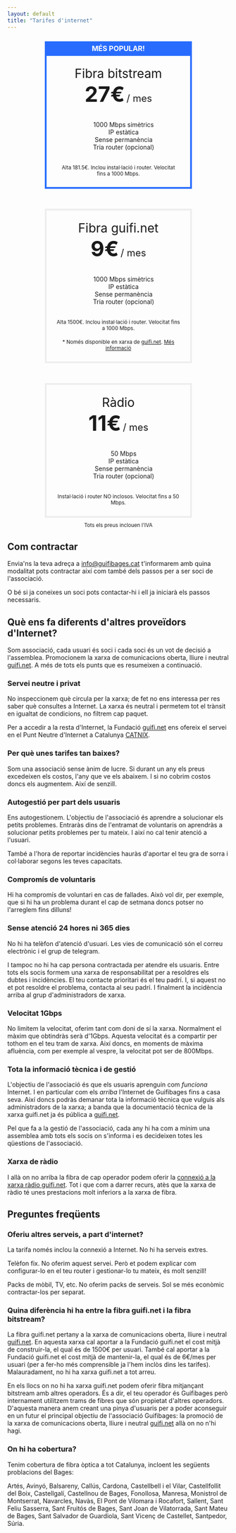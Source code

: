 ```yaml
---
layout: default
title: "Tarifes d'internet"
---
```


<div style="text-align: center">
  <div style="display: flex; justify-content: space-around; flex-wrap: wrap;">
    <div style="border: 4px solid #286cff; margin: 10px;">
      <div style="background: #286cff; font-size: 16px; font-weight: bold; color: #fff; padding: 2px; height: 25px; text-transform: uppercase;">
        Més popular!
      </div>
      <div style="display: block; width: 280px; padding: 23px;">
        <span style="font-size: 28px;">Fibra bitstream</span><br>
        <span style="font-size: 48px; font-weight: bold;">27€</span> <span style="font-size: 22px">/ mes</span>
        <br>
        <br>
        <ul style="list-style: none;">
            <li>1000 Mbps simètrics</li>
            <li>IP estàtica</li>
            <li>Sense permanència</li>
            <li>Tria router (opcional)</li>
        </ul>
        <br><small>Alta 181.5€. Inclou instal·lació i router. Velocitat fins a 1000 Mbps.</small>
        <br>
      </div>
    </div>
    <div style="border: 4px solid #eee; margin: 10px; margin-top: 35px;">
      <div style="display: block; width: 280px; padding: 23px;">
        <span style="font-size: 28px;">Fibra guifi.net</span><br>
        <span style="font-size: 48px; font-weight: bold;">9€</span> <span style="font-size: 22px">/ mes</span>
        <br>
        <br>
        <ul style="list-style: none;">
            <li>1000 Mbps simètrics</li>
            <li>IP estàtica</li>
            <li>Sense permanència</li>
            <li>Tria router (opcional)</li>
        </ul>
        <br><small>Alta 1500€. Inclou instal·lació i router. Velocitat fins a 1000 Mbps.</small>
        <br>
        <br><small>* Només disponible en xarxa de <a href="https://fundacio.guifi.net/en_US/page/page-projectes-guifi">guifi.net</a>. <a href="#quina-diferència-hi-ha-entre-la-fibra-guifinet-i-la-fibra-bitstream"> Més informació</a></small>
        <br>
      </div>
    </div>
    <div style="border: 4px solid #eee; margin: 10px; margin-top: 35px;">
      <div style="display: block; width: 280px; padding: 23px;">
        <span style="font-size: 28px;">Ràdio</span><br>
        <span style="font-size: 48px; font-weight: bold;">11€</span> <span style="font-size: 22px">/ mes</span>
        <br>
        <br>
         <ul style="list-style: none;">
            <li>50 Mbps</li>
            <li>IP estàtica</li>
            <li>Sense permanència</li>
            <li>Tria router (opcional)</li>
        </ul>
        <br><small>Instal·lació i router NO inclosos. Velocitat fins a 50 Mbps.</small>
        <br>
      </div>
    </div>
  </div>
  <small>Tots els preus inclouen l'IVA</small>
</div>


## Com contractar

Envia'ns la teva adreça a [info@guifibages.cat](mailto:info@guifibages.cat) t'informarem amb quina modalitat pots contractar així com també dels passos per a ser soci de l'associació.

O bé si ja coneixes un soci pots contactar-hi i ell ja iniciarà els passos necessaris.

## Què ens fa diferents d'altres proveïdors d'Internet?

Som associació, cada usuari és soci i cada soci és un vot de decisió a l'assemblea. Promocionem la xarxa de comunicacions oberta, lliure i neutral  [guifi.net](http://guifi.net). A més de tots els punts que es resumeixen a continuació.

### Servei neutre i privat

No inspeccionem què circula per la xarxa; de fet no ens interessa per res saber què consultes a Internet. La xarxa és neutral i permetem tot el trànsit en igualtat de condicions, no filtrem cap paquet.

Per a accedir a la resta d'Internet, la Fundació [guifi.net](http://guifi.net) ens ofereix el servei en el Punt Neutre d'Internet a Catalunya [CATNIX](https://www.catnix.net/xarxes-connectades/).

### Per què unes tarifes tan baixes?

Som una associació sense ànim de lucre. Si durant un any els preus excedeixen els costos, l'any que ve els abaixem. I si no cobrim costos doncs els augmentem. Així de senzill.

### Autogestió per part dels usuaris

Ens autogestionem. L'objectiu de l'associació és aprendre a solucionar els petits problemes. Entraràs dins de l'entramat de voluntaris on aprendràs a solucionar petits problemes per tu mateix. I així no cal tenir atenció a l'usuari.

També a l'hora de reportar incidències hauràs d'aportar el teu gra de sorra i col·laborar segons les teves capacitats.

### Compromís de voluntaris

Hi ha compromís de voluntari en cas de fallades. Això vol dir, per exemple, que si hi ha un problema durant el cap de setmana doncs potser no l'arreglem fins dilluns!

### Sense atenció 24 hores ni 365 dies

No hi ha telèfon d'atenció d'usuari. Les vies de comunicació són el correu electrònic i el grup de telegram.

I tampoc no hi ha cap persona contractada per atendre els usuaris. Entre tots els socis formem una xarxa de responsabilitat per a resoldres els dubtes i incidències. El teu contacte prioritari és el teu padrí. I, si aquest no et pot resoldre el problema, contacta al seu padrí. I finalment la incidència arriba al grup d'administradors de xarxa.

### Velocitat 1Gbps

No limitem la velocitat, oferim tant com doni de sí la xarxa. Normalment el màxim que obtindràs serà d'1Gbps. Aquesta velocitat és a compartir per tothom en el teu tram de xarxa. Així doncs, en moments de màxima afluència, com per exemple al vespre, la velocitat pot ser de 800Mbps.

### Tota la informació tècnica i de gestió

L'objectiu de l'associació és que els usuaris aprenguin com *funciona* Internet. I en particular com els *arriba* l'Internet de Guifibages fins a casa seva. Així doncs podràs demanar tota la informació tècnica que vulguis als administradors de la xarxa; a banda que la documentació tècnica de la xarxa guifi.net ja és pública a [guifi.net](http://guifi.net).

Pel que fa a la gestió de l'associació, cada any hi ha com a mínim una assemblea amb tots els socis on s'informa i es decideixen totes les qüestions de l'associació.

### Xarxa de ràdio

I allà on no arriba la fibra de cap operador podem oferir la [connexió a la xarxa ràdio guifi.net](/connexio/radio). Tot i que com a darrer recurs, atès que la xarxa de ràdio té unes prestacions molt inferiors a la xarxa de fibra.


## Preguntes freqüents

### Oferiu altres serveis, a part d'internet?

La tarifa només inclou la connexió a Internet. No hi ha serveis extres.

Telèfon fix. No oferim aquest servei. Però et podem explicar com configurar-lo en el teu router i gestionar-lo tu mateix, és molt senzill!

Packs de mòbil, TV, etc. No oferim packs de serveis. Sol se més econòmic contractar-los per separat.


### Quina diferència hi ha entre la fibra guifi.net i la fibra bitstream?

La fibra guifi.net pertany a la xarxa de comunicacions oberta, lliure i neutral [guifi.net](http://guifi.net). En aquesta xarxa cal aportar a la Fundació guifi.net el cost mitjà de construir-la, el qual és de 1500€ per usuari. També cal aportar a la Fundació guifi.net el cost mitjà de mantenir-la, el qual és de 6€/mes per usuari (per a fer-ho més comprensible ja l'hem inclòs dins les tarifes). Malauradament, no hi ha xarxa guifi.net a tot arreu.

En els llocs on no hi ha xarxa guifi.net podem oferir fibra mitjançant bitstream amb altres operadors. És a dir, el teu operador és Guifibages però internament utilitzem trams de fibres que són propietat d'altres operadors. D'aquesta manera anem creant una pinya d'usuaris per a poder aconseguir en un futur el principal objectiu de l'associació Guifibages: la promoció de la xarxa de comunicacions oberta, lliure i neutral [guifi.net](http://guifi.net) allà on no n'hi hagi.


### On hi ha cobertura?

Tenim cobertura de fibra òptica a tot Catalunya, incloent les següents problacions del Bages:

Artés, Avinyó, Balsareny, Callús, Cardona, Castellbell i el Vilar, Castellfollit del Boix, Castellgalí, Castellnou de Bages, Fonollosa, Manresa, Monistrol de Montserrat, Navarcles, Navàs, El Pont de Vilomara i Rocafort, Sallent, Sant Feliu Sasserra, Sant Fruitós de Bages, Sant Joan de Vilatorrada, Sant Mateu de Bages, Sant Salvador de Guardiola, Sant Vicenç de Castellet, Santpedor, Súria.
